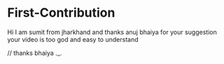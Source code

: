 # First-Contribution
Hi I am sumit from jharkhand and thanks anuj bhaiya for your suggestion
your video is too god and easy to understand

// thanks bhaiya ._.
